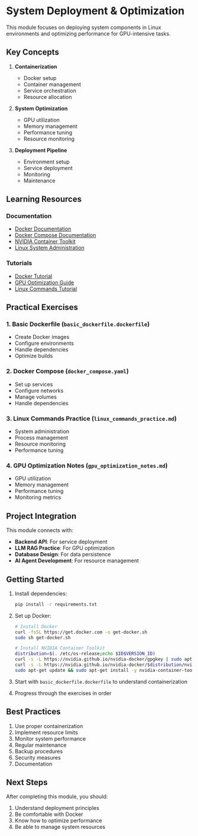 # System Deployment & Optimization

This module focuses on deploying system components in Linux environments and optimizing performance for GPU-intensive tasks.

## Key Concepts

1. **Containerization**
   - Docker setup
   - Container management
   - Service orchestration
   - Resource allocation

2. **System Optimization**
   - GPU utilization
   - Memory management
   - Performance tuning
   - Resource monitoring

3. **Deployment Pipeline**
   - Environment setup
   - Service deployment
   - Monitoring
   - Maintenance

## Learning Resources

### Documentation
- [Docker Documentation](https://docs.docker.com/)
- [Docker Compose Documentation](https://docs.docker.com/compose/)
- [NVIDIA Container Toolkit](https://docs.nvidia.com/datacenter/cloud-native/container-toolkit/overview.html)
- [Linux System Administration](https://www.linux.org/docs/)

### Tutorials
- [Docker Tutorial](https://docs.docker.com/get-started/)
- [GPU Optimization Guide](https://developer.nvidia.com/blog/maximizing-deep-learning-inference-performance-with-nvidia-model-analyzer/)
- [Linux Commands Tutorial](https://www.linux.org/threads/linux-commands-tutorial.10001/)

## Practical Exercises

### 1. Basic Dockerfile (`basic_dockerfile.dockerfile`)
- Create Docker images
- Configure environments
- Handle dependencies
- Optimize builds

### 2. Docker Compose (`docker_compose.yaml`)
- Set up services
- Configure networks
- Manage volumes
- Handle dependencies

### 3. Linux Commands Practice (`linux_commands_practice.md`)
- System administration
- Process management
- Resource monitoring
- Performance tuning

### 4. GPU Optimization Notes (`gpu_optimization_notes.md`)
- GPU utilization
- Memory management
- Performance tuning
- Monitoring metrics

## Project Integration

This module connects with:
- **Backend API**: For service deployment
- **LLM RAG Practice**: For GPU optimization
- **Database Design**: For data persistence
- **AI Agent Development**: For resource management

## Getting Started

1. Install dependencies:
   ```bash
   pip install -r requirements.txt
   ```

2. Set up Docker:
   ```bash
   # Install Docker
   curl -fsSL https://get.docker.com -o get-docker.sh
   sudo sh get-docker.sh
   
   # Install NVIDIA Container Toolkit
   distribution=$(. /etc/os-release;echo $ID$VERSION_ID)
   curl -s -L https://nvidia.github.io/nvidia-docker/gpgkey | sudo apt-key add -
   curl -s -L https://nvidia.github.io/nvidia-docker/$distribution/nvidia-docker.list | sudo tee /etc/apt/sources.list.d/nvidia-docker.list
   sudo apt-get update && sudo apt-get install -y nvidia-container-toolkit
   ```

3. Start with `basic_dockerfile.dockerfile` to understand containerization

4. Progress through the exercises in order

## Best Practices

1. Use proper containerization
2. Implement resource limits
3. Monitor system performance
4. Regular maintenance
5. Backup procedures
6. Security measures
7. Documentation

## Next Steps

After completing this module, you should:
1. Understand deployment principles
2. Be comfortable with Docker
3. Know how to optimize performance
4. Be able to manage system resources 